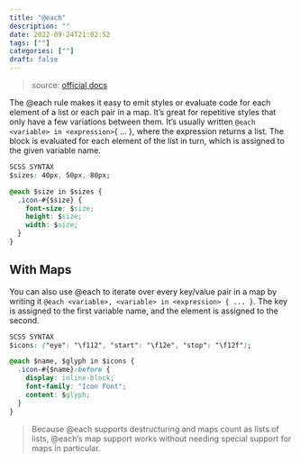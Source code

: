 ```yaml
---
title: "@each"
description: "" 
date: 2022-09-24T21:02:52
tags: [""]
categories: [""]
draft: false
---
```


> source: [official docs](https://sass-lang.com/documentation/at-rules/control/each)

The @each rule makes it easy to emit styles or evaluate code for each element of a list or each pair in a map. It’s great for repetitive styles that only have a few variations between them. It’s usually written `@each <variable> in <expression>`{ ... }, where the expression returns a list. The block is evaluated for each element of the list in turn, which is assigned to the given variable name.

```css
SCSS SYNTAX
$sizes: 40px, 50px, 80px;

@each $size in $sizes {
  .icon-#{$size} {
    font-size: $size;
    height: $size;
    width: $size;
  }
}
```

## With Maps

You can also use @each to iterate over every key/value pair in a map by writing it `@each <variable>, <variable> in <expression> { ... }`. The key is assigned to the first variable name, and the element is assigned to the second.

```css
SCSS SYNTAX
$icons: ("eye": "\f112", "start": "\f12e", "stop": "\f12f");

@each $name, $glyph in $icons {
  .icon-#{$name}:before {
    display: inline-block;
    font-family: "Icon Font";
    content: $glyph;
  }
}
```

> Because @each supports destructuring and maps count as lists of lists, @each‘s map support works without needing special support for maps in particular.
